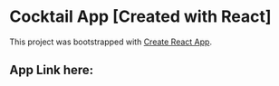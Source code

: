 # Cocktail App [Created with React]

This project was bootstrapped with [Create React App](https://github.com/facebook/create-react-app).

## App Link here:
